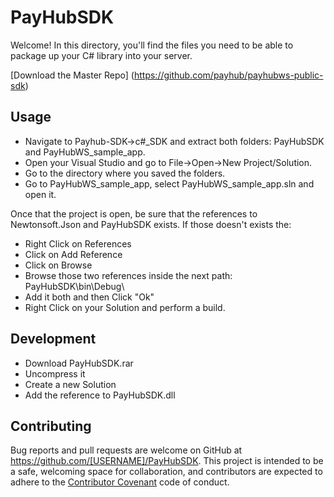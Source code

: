 # PayHubSDK

Welcome! In this directory, you'll find the files you need to be able to package up your C# library into your server.

[Download the Master Repo] (https://github.com/payhub/payhubws-public-sdk)

## Usage
* Navigate to Payhub-SDK->c#_SDK and extract both folders: PayHubSDK and PayHubWS_sample_app.
* Open your Visual Studio and go to File->Open->New Project/Solution.
* Go to the directory where you saved the folders.
* Go to PayHubWS_sample_app, select PayHubWS_sample_app.sln and open it.

Once that the project is open, be sure that the references to Newtonsoft.Json and PayHubSDK exists. If those doesn't exists the:
* Right Click on References
* Click on Add Reference
* Click on Browse
* Browse those two references inside the next path: PayHubSDK\bin\Debug\
* Add it both and then Click "Ok"
* Right Click on your Solution and perform a build.

## Development

* Download PayHubSDK.rar
* Uncompress it
* Create a new Solution
* Add the reference to PayHubSDK.dll


## Contributing

Bug reports and pull requests are welcome on GitHub at https://github.com/[USERNAME]/PayHubSDK. This project is intended to be a safe, welcoming space for collaboration, and contributors are expected to adhere to the [Contributor Covenant](contributor-covenant.org) code of conduct.

